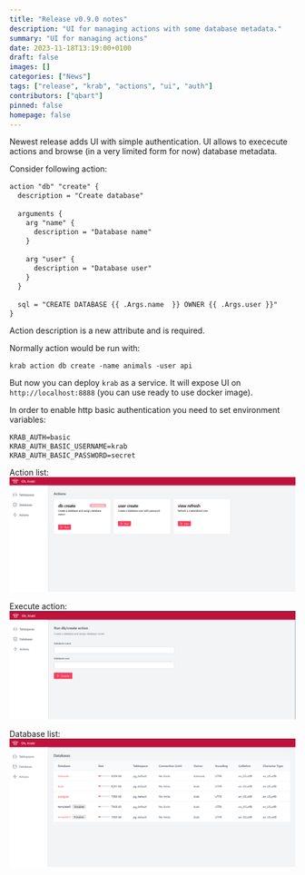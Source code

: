 ```yaml
---
title: "Release v0.9.0 notes"
description: "UI for managing actions with some database metadata."
summary: "UI for managing actions"
date: 2023-11-18T13:19:00+0100
draft: false
images: []
categories: ["News"]
tags: ["release", "krab", "actions", "ui", "auth"]
contributors: ["qbart"]
pinned: false
homepage: false
---
```


Newest release adds UI with simple authentication. UI allows to exececute actions and browse (in a very limited form for now) database metadata.

Consider following action:

```hcl
action "db" "create" {
  description = "Create database"

  arguments {
    arg "name" {
      description = "Database name"
    }

    arg "user" {
      description = "Database user"
    }
  }

  sql = "CREATE DATABASE {{ .Args.name  }} OWNER {{ .Args.user }}"
}
```

Action description is a new attribute and is required.

Normally action would be run with:

```
krab action db create -name animals -user api
```

But now you can deploy `krab` as a service. It will expose UI on `http://localhost:8888` (you can use ready to use docker image).

In order to enable http basic authentication you need to set environment variables:
```
KRAB_AUTH=basic
KRAB_AUTH_BASIC_USERNAME=krab
KRAB_AUTH_BASIC_PASSWORD=secret
```

Action list:
![Actions - List](/images/2023/dbaction.png)

Execute action:
![Actions - Run](/images/2023/dbrun.png)

Database list:
![Database - List](/images/2023/dblist.png)